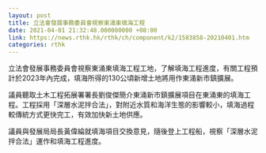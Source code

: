 ```yaml
---
layout: post
title: 立法會發展事務委員會視察東涌東填海工程
date: 2021-04-01 21:32:48.000000000 +08:00
link: https://news.rthk.hk/rthk/ch/component/k2/1583858-20210401.htm
categories: rthk
---
```


立法會發展事務委員會視察東涌東填海工程工地，了解填海工程進度，有關工程預計於2023年內完成，填海所得的130公頃新增土地將用作東涌新市鎮擴展。

議員聽取土木工程拓展署署長劉俊傑簡介東涌新市鎮擴展項目在東涌東的填海工程。工程採用「深層水泥拌合法」，對附近水質和海洋生態的影響較小，填海過程較傳統方式更快完工，有效加快新土地供應。

議員與發展局局長黃偉綸就填海項目交換意見，隨後登上工程船，視察「深層水泥拌合法」運作和填海工程進度。

